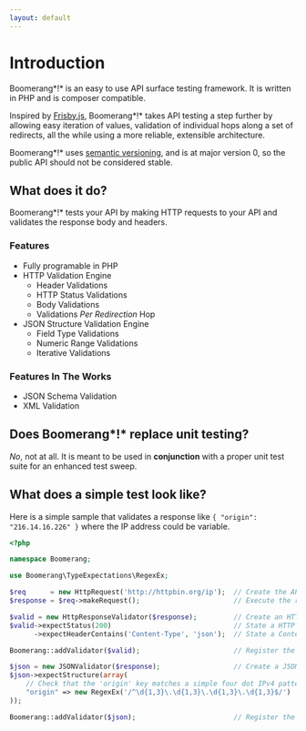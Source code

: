```yaml
---
layout: default
---
```


# Introduction

Boomerang*!* is an easy to use API surface testing framework. It is written in PHP and is composer compatible.

Inspired by [Frisby.js](http://frisbyjs.com/), Boomerang*!* takes API testing a step further by allowing easy iteration of values, validation of individual hops along a set of redirects, all the while using a more reliable, extensible architecture.

Boomerang*!* uses [semantic versioning](http://semver.org/), and is at major version 0, so the public API should not be considered stable.

## What does it do?

Boomerang*!* tests your API by making HTTP requests to your API and validates the response body and headers.

### Features

- Fully programable in PHP
- HTTP Validation Engine
	- Header Validations
	- HTTP Status Validations
	- Body Validations
	- Validations *Per Redirection* Hop
- JSON Structure Validation Engine
	- Field Type Validations
	- Numeric Range Validations
	- Iterative Validations

### Features In The Works

- JSON Schema Validation
- XML Validation

## Does Boomerang*!* replace unit testing?

*No*, not at all.  It is meant to be used in **conjunction** with a proper unit test suite for an enhanced test sweep.

## What does a simple test look like?

Here is a simple sample that validates a response like `{ "origin": "216.14.16.226" }` where the IP address could be variable.

```php
<?php

namespace Boomerang;

use Boomerang\TypeExpectations\RegexEx;

$req      = new HttpRequest('http://httpbin.org/ip');  // Create the API Request
$response = $req->makeRequest();                       // Execute the request, return a Response object

$valid = new HttpResponseValidator($response);         // Create an HTTP response validator.
$valid->expectStatus(200)                              // State a HTTP 200 status expectation
      ->expectHeaderContains('Content-Type', 'json');  // State a Content-Type expectation

Boomerang::addValidator($valid);                       // Register the validator with Boomerang

$json = new JSONValidator($response);                  // Create a JSON Validator
$json->expectStructure(array(
	// Check that the 'origin' key matches a simple four dot IPv4 pattern.
	"origin" => new RegexEx('/^\d{1,3}\.\d{1,3}\.\d{1,3}\.\d{1,3}$/')
));

Boomerang::addValidator($json);                        // Register the validator with Boomerang
```

